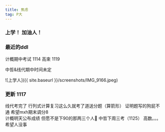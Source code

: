 ```yaml
---
title: 焦虑
tag: P大
---
```


### 上学！ 加油人！
<!--more-->

### 最近的ddl
计概期中考试  1114        高束  1119  
  
中哲&线代期中时间未定  

![上学人]({{ site.baseurl }}/screenshots/IMG_9166.jpeg)


### 更新 1117
线代考完了  行列式计算复习这么久就考了道送分题（算箭形） 证明题写的狗屁不通 希望mxh期末调分8  
计概明天公布成绩 但愿不是下90的那两三个人🙏
中哲下周三考（1125）
高数。。。 希望人没事
